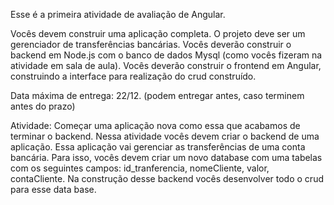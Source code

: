 
Esse é a primeira atividade de avaliação de Angular.


Vocês devem construir uma aplicação completa. 
O projeto deve ser um gerenciador de transferências bancárias.
Vocês deverão construir o backend em Node.js com o banco de dados Mysql (como vocês fizeram na atividade em sala de aula).
Vocês deverão construir o frontend em Angular, construindo a interface para realização do crud construído.


Data máxima de entrega: 22/12. (podem entregar antes, caso terminem antes do prazo)



Atividade:
Começar uma aplicação nova como essa que acabamos de terminar o backend.
Nessa atividade vocês devem criar o backend de uma aplicação.
Essa aplicação vai gerenciar as transferências de uma conta bancária. Para isso, vocês devem criar um novo database com uma tabelas com os seguintes campos: id_tranferencia, nomeCliente, valor, contaCliente.
Na construção desse backend vocês desenvolver todo o crud para esse data base. 

